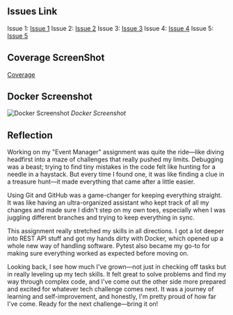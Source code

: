 ## Issues Link
Issue 1: [Issue 1](https://github.com/shwetashardul/event_manager1/pull/2)
Issue 2: [Issue 2](https://github.com/shwetashardul/event_manager1/pull/4)
Issue 3: [Issue 3](https://github.com/shwetashardul/event_manager1/pull/6)
Issue 4: [Issue 4](https://github.com/shwetashardul/event_manager1/commit/ecb52fa8bf5c887c2f8da289e715f58a3c0a99e1)
Issue 5: [Issue 5](https://github.com/shwetashardul/event_manager1/pull/10)


## Coverage ScreenShot
[Coverage](https://github.com/shwetashardul/event_manager1/blob/main/Screenshots/CoverageSS.png)

## Docker Screenshot
![Docker Screenshot](https://github.com/shwetashardul/event_manager1/blob/main/Screenshots/Docker%20Screenshot.png)
*Docker Screenshot*

## Reflection
Working on my "Event Manager" assignment was quite the ride—like diving headfirst into a maze of challenges that really pushed my limits. Debugging was a beast; trying to find tiny mistakes in the code felt like hunting for a needle in a haystack. But every time I found one, it was like finding a clue in a treasure hunt—it made everything that came after a little easier.

Using Git and GitHub was a game-changer for keeping everything straight. It was like having an ultra-organized assistant who kept track of all my changes and made sure I didn't step on my own toes, especially when I was juggling different branches and trying to keep everything in sync.

This assignment really stretched my skills in all directions. I got a lot deeper into REST API stuff and got my hands dirty with Docker, which opened up a whole new way of handling software. Pytest also became my go-to for making sure everything worked as expected before moving on.

Looking back, I see how much I've grown—not just in checking off tasks but in really leveling up my tech skills. It felt great to solve problems and find my way through complex code, and I've come out the other side more prepared and excited for whatever tech challenge comes next. It was a journey of learning and self-improvement, and honestly, I'm pretty proud of how far I've come. Ready for the next challenge—bring it on!

